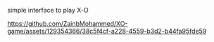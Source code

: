 simple interface to play X-O

https://github.com/ZainbMohammed/XO-game/assets/129354366/38c5f4cf-a228-4559-b3d2-b44fa95fde59

